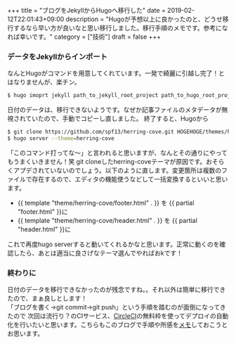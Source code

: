 +++
title = "ブログをJekyllからHugoへ移行した"
date = 2019-02-12T22:01:43+09:00
description = "Hugoが予想以上に良かったのと、どうせ移行するなら早い方が良いなと思い移行しました。移行手順のメモです。参考になれば幸いです。"
category = ["技術"]
draft = false
+++

### データをJekyllからインポート
なんとHugoがコマンドを用意してくれています。一発で綺麗に引越し完了！とはなりませんが、楽チン。
``` bash
$ hugo imoprt jekyll path_to_jekyll_root_project path_to_hugo_root_project
```
日付のデータは、移行できないようです。なぜか記事ファイルのメタデータが無視されていたので、手動でコピーし直しました。
終了すると、Hugoから

``` bash
$ git clone https://github.com/spf13/herring-cove.git HOGEHOGE/themes/herring-cove
$ hugo server --theme=herring-cove
```
「このコマンド打ってな〜」と言われると思いますが、なんとその通りにやってもうまくいきません！笑
git cloneしたherring-coveテーマが原因です。おそらくアプデされていないのでしょう。以下のように直します。変更箇所は複数のファイルで存在するので、エディタの機能使うなどして一括変換するといいと思います。

- {{ template "theme/herring-cove/footer.html" . }} を {{ partial "footer.html" }}に
- {{ template "theme/herring-cove/header.html" . }} を {{ partial "header.html" }}に

これで再度hugo serverすると動いてくれるかなと思います。正常に動くのを確認したら、あとは適当に良さげなテーマ選んでやればおkです！

### 終わりに
日付のデータを移行できなかったのが残念ですね。。それ以外は簡単に移行できたので、まぁ良しとします！  
「ブログを書く→git commit→git push」という手順を踏むのが面倒になってきたので
次回は流行り？のCIサービス、[CircleCI](https://circleci.com/)の無料枠を使ってデプロイの自動化を行いたいと思います。こちらもこのブログで手順や所感を[メモ](https://blog.nosugi.tech/post/circleci-hugo/)しておこうとお思います。
